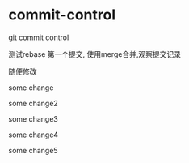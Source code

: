 # commit-control
git commit control

测试rebase 第一个提交, 使用merge合并,观察提交记录

随便修改

some change

some change2

some change3

some change4

some change5